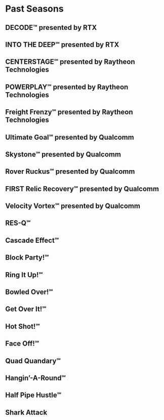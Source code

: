 # Past Seasons

## DECODE™ presented by RTX
## INTO THE DEEP℠ presented by RTX
## CENTERSTAGE℠ presented by Raytheon Technologies
## POWERPLAY℠ presented by Raytheon Technologies
## Freight Frenzy℠ presented by Raytheon Technologies
## Ultimate Goal℠ presented by Qualcomm
## Skystone℠ presented by Qualcomm
## Rover Ruckus℠ presented by Qualcomm
## FIRST Relic Recovery℠ presented by Qualcomm
## Velocity Vortex℠ presented by Qualcomm
## RES-Q℠
## Cascade Effect℠
## Block Party!℠
## Ring It Up!℠
## Bowled Over!℠
## Get Over It!℠
## Hot Shot!℠
## Face Off!℠
## Quad Quandary℠
## Hangin’-A-Round℠
## Half Pipe Hustle℠
## Shark Attack